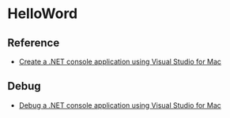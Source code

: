 # HelloWord

## Reference
- [Create a .NET console application using Visual Studio for Mac](https://learn.microsoft.com/en-us/dotnet/core/tutorials/with-visual-studio-mac)

## Debug
- [Debug a .NET console application using Visual Studio for Mac](https://learn.microsoft.com/en-us/dotnet/core/tutorials/debugging-with-visual-studio-mac)
